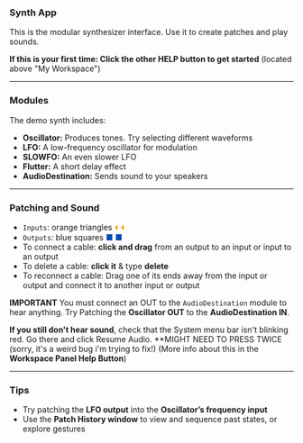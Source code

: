 ### Synth App

This is the modular synthesizer interface. Use it to create patches and play sounds. 

**If this is your first time: Click the other HELP button to get started** (located above "My Workspace")

---

### Modules

The demo synth includes:

- **Oscillator:** Produces tones. Try selecting different waveforms  
- **LFO:** A low-frequency oscillator for modulation  
- **SLOWFO:** An even slower LFO  
- **Flutter:** A short delay effect  
- **AudioDestination:** Sends sound to your speakers  

---

### Patching and Sound

- `Inputs`: orange triangles <span style="color:#ff9900">⏴</span>  <span style="color:#ff9900">⏴</span> 
- `Outputs`: blue squares  <span style="color:#004cb8">■</span>  <span style="color:#004cb8">■</span> 
- To connect a cable: **click and drag** from an output to an input or input to an output
- To delete a cable: **click it** & type **delete**
- To reconnect a cable: Drag one of its ends away from the input or output and connect it to another input or output

**IMPORTANT** You must connect an OUT to the `AudioDestination` module to hear anything. Try Patching the **Oscillator OUT** to the **AudioDestination IN**. 

**If you still don't hear sound**, check that the System menu bar isn't blinking red. Go there and click Resume Audio. **MIGHT NEED TO PRESS TWICE (sorry, it's a weird bug i'm trying to fix!) (More info about this in the **Workspace Panel Help Button**)

---

### Tips

- Try patching the **LFO output** into the **Oscillator’s frequency input**   
- Use the **Patch History window** to view and sequence past states, or explore gestures

